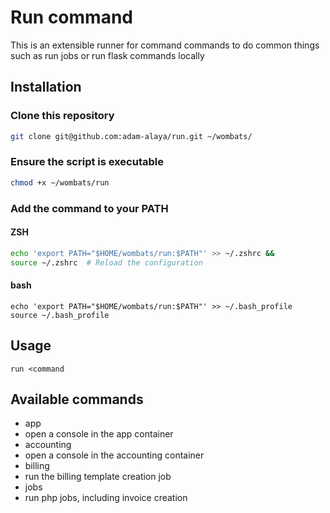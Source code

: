 # Run command
This is an extensible runner for command commands to do common things such as run jobs or run flask commands locally

## Installation
### Clone this repository
```bash
git clone git@github.com:adam-alaya/run.git ~/wombats/
```

### Ensure the script is executable
```bash
chmod +x ~/wombats/run
```

### Add the command to your PATH
####  ZSH
```bash
echo 'export PATH="$HOME/wombats/run:$PATH"' >> ~/.zshrc &&
source ~/.zshrc  # Reload the configuration
```

#### bash
```
echo 'export PATH="$HOME/wombats/run:$PATH"' >> ~/.bash_profile
source ~/.bash_profile
```

## Usage
```run <command```

## Available commands
- app
 - open a console in the app container
- accounting
 - open a console in the accounting container
- billing
 - run the billing template creation job
- jobs
 - run php jobs, including invoice creation  

